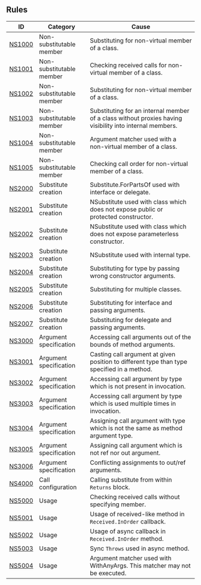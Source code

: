 
## Rules

| ID       | Category      | Cause |
|---|---|---|
| [NS1000](NS1000.md) | Non-substitutable member | Substituting for non-virtual member of a class. |
| [NS1001](NS1001.md) | Non-substitutable member | Checking received calls for non-virtual member of a class. |
| [NS1002](NS1002.md) | Non-substitutable member | Substituting for non-virtual member of a class. |
| [NS1003](NS1003.md) | Non-substitutable member | Substituting for an internal member of a class without proxies having visibility into internal members. |
| [NS1004](NS1004.md) | Non-substitutable member | Argument matcher used with a non-virtual member of a class. |
| [NS1005](NS1005.md) | Non-substitutable member | Checking call order for non-virtual member of a class. |
| [NS2000](NS2000.md) | Substitute creation | Substitute.ForPartsOf used with interface or delegate. |
| [NS2001](NS2001.md) | Substitute creation | NSubstitute used with class which does not expose public or protected constructor. |
| [NS2002](NS2002.md) | Substitute creation | NSubstitute used with class which does not expose parameterless constructor. |
| [NS2003](NS2003.md) | Substitute creation | NSubstitute used with internal type. |
| [NS2004](NS2004.md) | Substitute creation | Substituting for type by passing wrong constructor arguments. |
| [NS2005](NS2005.md) | Substitute creation | Substituting for multiple classes. |
| [NS2006](NS2006.md) | Substitute creation | Substituting for interface and passing arguments. |
| [NS2007](NS2007.md) | Substitute creation | Substituting for delegate and passing arguments. |
| [NS3000](NS3000.md) | Argument specification | Accessing call arguments out of the bounds of method arguments. |
| [NS3001](NS3001.md) | Argument specification | Casting call argument at given position to different type than type specified in a method. |
| [NS3002](NS3002.md) | Argument specification | Accessing call argument by type which is not present in invocation. |
| [NS3003](NS3003.md) | Argument specification | Accessing call argument by type which is used multiple times in invocation. |
| [NS3004](NS3004.md) | Argument specification | Assigning call argument with type which is not the same as method argument type. |
| [NS3005](NS3005.md) | Argument specification | Assigning call argument which is not ref nor out argument. |
| [NS3006](NS3006.md) | Argument specification | Conflicting assignments to out/ref arguments. |
| [NS4000](NS4000.md) | Call configuration | Calling substitute from within `Returns` block. |
| [NS5000](NS5000.md) | Usage | Checking received calls without specifying member. |
| [NS5001](NS5001.md) | Usage | Usage of received-like method in `Received.InOrder` callback. |
| [NS5002](NS5002.md) | Usage | Usage of async callback in `Received.InOrder` method. |
| [NS5003](NS5003.md) | Usage | Sync `Throws` used in async method. |
| [NS5004](NS5004.md) | Usage | Argument matcher used with WithAnyArgs. This matcher may not be executed. |

